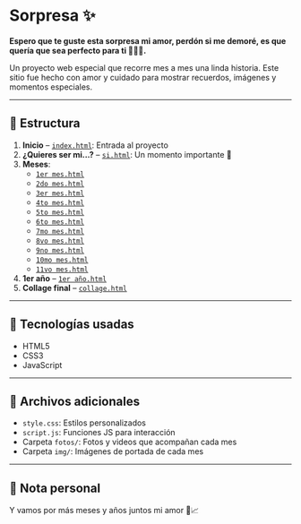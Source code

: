 # Sorpresa ✨

**Espero que te guste esta sorpresa mi amor, perdón si me demoré, es que quería que sea perfecto para ti 🤧🥺🤍.**

Un proyecto web especial que recorre mes a mes una linda historia. Este sitio fue hecho con amor y cuidado para mostrar recuerdos, imágenes y momentos especiales.

---

## 🌸 Estructura

1. **Inicio** – [`index.html`](index.html): Entrada al proyecto  
2. **¿Quieres ser mi...?** – [`si.html`](si.html): Un momento importante 💍  
3. **Meses**:
   - [`1er mes.html`](1er%20mes.html)
   - [`2do mes.html`](2do%20mes.html)
   - [`3er mes.html`](3er%20mes.html)
   - [`4to mes.html`](4to%20mes.html)
   - [`5to mes.html`](5to%20mes.html)
   - [`6to mes.html`](6to%20mes.html)
   - [`7mo mes.html`](7mo%20mes.html)
   - [`8vo mes.html`](8vo%20mes.html)
   - [`9no mes.html`](9no%20mes.html)
   - [`10mo mes.html`](10mo%20mes.html)
   - [`11vo mes.html`](11vo%20mes.html)
4. **1er año** – [`1er año.html`](1er%20año.html)  
5. **Collage final** – [`collage.html`](collage.html)

---

## 🎨 Tecnologías usadas

- HTML5
- CSS3
- JavaScript

---

## 📁 Archivos adicionales

- `style.css`: Estilos personalizados  
- `script.js`: Funciones JS para interacción  
- Carpeta `fotos/`: Fotos y videos que acompañan cada mes  
- Carpeta `img/`: Imágenes de portada de cada mes

---

## 🧡 Nota personal

Y vamos por más meses y años juntos mi amor 🤍📈
